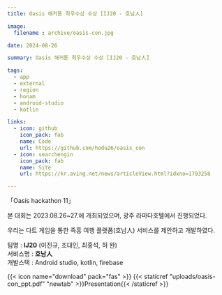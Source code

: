 ```yaml
---
title: Oasis 해커톤 최우수상 수상 [IJ20 - 호남人]

image: 
  filename : archive/oasis-con.jpg

date: 2024-08-26

summary: Oasis 해커톤 최우수상 수상 [IJ20 - 호남人]

tags:
  - app
  - external
  - region
  - honam
  - android-studio
  - kotlin

links:
  - icon: github
    icon_pack: fab
    name: Code
    url: https://github.com/hodu26/oasis_con
  - icon: searchengin
    icon_pack: fab
    name: Site
    url: https://kr.aving.net/news/articleView.html?idxno=1793258

---
```


「Oasis hackathon 11」

본 대회는 2023.08.26~27.에 개최되었으며, 광주 라마다호텔에서 진행되었다.

우리는 다트 게임을 통한 즉흥 여행 플랫폼(호남人) 서비스를 제안하고 개발하였다.

팀명 : **IJ20** (이진규, 조대인, 최홍석, 허 완)   
서비스명 : **호남人**   
개발스택 : Android studio, kotlin, firebase

{{< icon name="download" pack="fas" >}} {{< staticref "uploads/oasis-con_ppt.pdf" "newtab" >}}Presentation{{< /staticref >}}